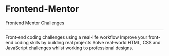 # Frontend-Mentor
Frontend Mentor Challenges

------------------------

 Front-end coding challenges using a real-life workflow Improve your front-end coding skills by building real projects Solve real-world HTML, CSS and JavaScript challenges whilst working to professional designs.
